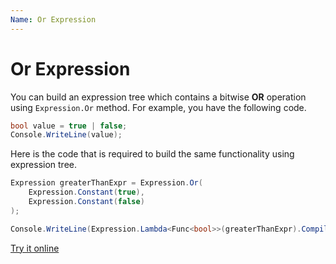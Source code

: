 ```yaml
---
Name: Or Expression
---
```


# Or Expression

You can build an expression tree which contains a bitwise **OR** operation using `Expression.Or` method. For example, you have the following code.

```csharp
bool value = true | false;
Console.WriteLine(value);
```

Here is the code that is required to build the same functionality using expression tree. 

```csharp
Expression greaterThanExpr = Expression.Or(
    Expression.Constant(true),
    Expression.Constant(false)
);

Console.WriteLine(Expression.Lambda<Func<bool>>(greaterThanExpr).Compile()());
```

[Try it online](https://dotnetfiddle.net/CR1v8L)